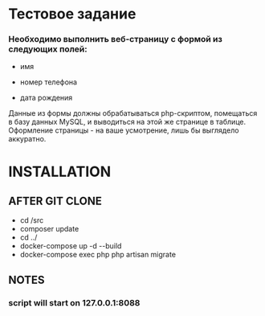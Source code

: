 # Тестовое задание

### Необходимо выполнить веб-страницу с формой из следующих полей:

- имя

- номер телефона

- дата рождения

Данные из формы должны обрабатываться php-скриптом, помещаться в базу данных MySQL, и выводиться на этой же странице в таблице. Оформление страницы - на ваше усмотрение, лишь бы выглядело аккуратно.
 
# INSTALLATION

## AFTER GIT CLONE

   - cd /src
   - composer update
   - cd ../
   - docker-compose up -d --build
   - docker-compose exec php php artisan migrate

## NOTES

  ### script will start on 127.0.0.1:8088

